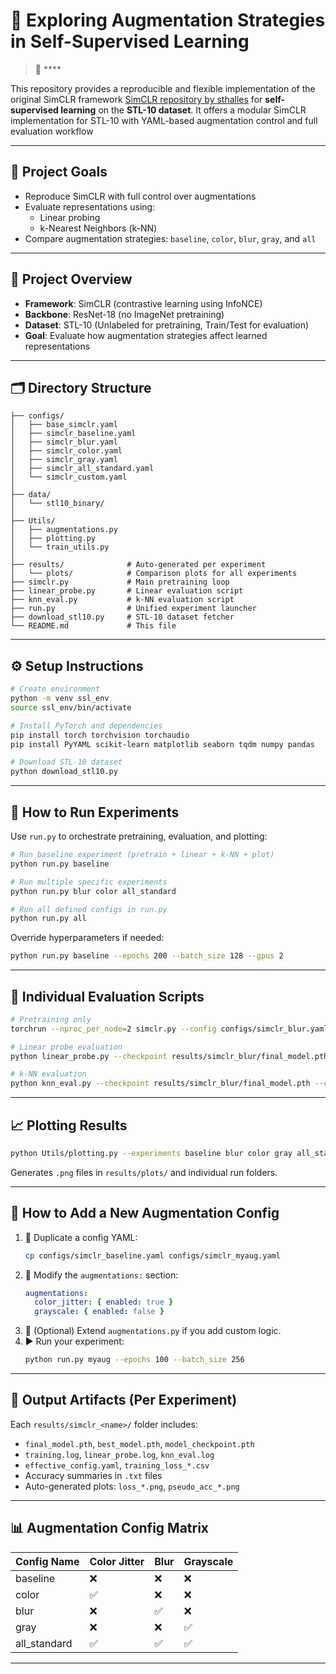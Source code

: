 # 🧠 Exploring Augmentation Strategies in Self-Supervised Learning

> 🔬 ****

This repository provides a reproducible and flexible implementation of the original SimCLR framework [SimCLR repository by sthalles](https://github.com/sthalles/SimCLR/tree/master) for **self-supervised learning** on the **STL-10 dataset**. It offers a modular SimCLR implementation for STL-10 with YAML-based augmentation control and full evaluation workflow


---

## 📌 Project Goals

- Reproduce SimCLR with full control over augmentations
- Evaluate representations using:
  - Linear probing
  - k-Nearest Neighbors (k-NN)
- Compare augmentation strategies: `baseline`, `color`, `blur`, `gray`, and `all`

---


## 📌 Project Overview

- **Framework**: SimCLR (contrastive learning using InfoNCE)
- **Backbone**: ResNet-18 (no ImageNet pretraining)
- **Dataset**: STL-10 (Unlabeled for pretraining, Train/Test for evaluation)
- **Goal**: Evaluate how augmentation strategies affect learned representations

---

## 🗂️ Directory Structure

```
├── configs/
│   ├── base_simclr.yaml
│   ├── simclr_baseline.yaml
│   ├── simclr_blur.yaml
│   ├── simclr_color.yaml
│   ├── simclr_gray.yaml
│   ├── simclr_all_standard.yaml
│   └── simclr_custom.yaml
│
├── data/
│   └── stl10_binary/
│
├── Utils/
│   ├── augmentations.py
│   ├── plotting.py
│   └── train_utils.py
│
├── results/              # Auto-generated per experiment
│   └── plots/            # Comparison plots for all experiments
├── simclr.py             # Main pretraining loop
├── linear_probe.py       # Linear evaluation script
├── knn_eval.py           # k-NN evaluation script
├── run.py                # Unified experiment launcher
├── download_stl10.py     # STL-10 dataset fetcher
└── README.md             # This file
```

---

## ⚙️ Setup Instructions

```bash
# Create environment
python -m venv ssl_env
source ssl_env/bin/activate

# Install PyTorch and dependencies
pip install torch torchvision torchaudio
pip install PyYAML scikit-learn matplotlib seaborn tqdm numpy pandas

# Download STL-10 dataset
python download_stl10.py
```

---

## 🚀 How to Run Experiments

Use `run.py` to orchestrate pretraining, evaluation, and plotting:

```bash
# Run baseline experiment (pretrain + linear + k-NN + plot)
python run.py baseline

# Run multiple specific experiments
python run.py blur color all_standard

# Run all defined configs in run.py
python run.py all
```

Override hyperparameters if needed:
```bash
python run.py baseline --epochs 200 --batch_size 128 --gpus 2
```

---

## 🔬 Individual Evaluation Scripts

```bash
# Pretraining only
torchrun --nproc_per_node=2 simclr.py --config configs/simclr_blur.yaml

# Linear probe evaluation
python linear_probe.py --checkpoint results/simclr_blur/final_model.pth --config configs/simclr_blur.yaml

# k-NN evaluation
python knn_eval.py --checkpoint results/simclr_blur/final_model.pth --config configs/simclr_blur.yaml
```

---

## 📈 Plotting Results

```bash
python Utils/plotting.py --experiments baseline blur color gray all_standard
```
Generates `.png` files in `results/plots/` and individual run folders.

---

## 🧩 How to Add a New Augmentation Config

1. 📄 Duplicate a config YAML:
   ```bash
   cp configs/simclr_baseline.yaml configs/simclr_myaug.yaml
   ```
2. 🧪 Modify the `augmentations:` section:
   ```yaml
   augmentations:
     color_jitter: { enabled: true }
     grayscale: { enabled: false }
   ```
3. 🔧 (Optional) Extend `augmentations.py` if you add custom logic.
4. ▶️ Run your experiment:
   ```bash
   python run.py myaug --epochs 100 --batch_size 256
   ```

---

## 📁 Output Artifacts (Per Experiment)

Each `results/simclr_<name>/` folder includes:
- `final_model.pth`, `best_model.pth`, `model_checkpoint.pth`
- `training.log`, `linear_probe.log`, `knn_eval.log`
- `effective_config.yaml`, `training_loss_*.csv`
- Accuracy summaries in `.txt` files
- Auto-generated plots: `loss_*.png`, `pseudo_acc_*.png`

---

## 📊 Augmentation Config Matrix

| Config Name    | Color Jitter | Blur | Grayscale |
| -------------- | ------------ | ---- | --------- |
| baseline       | ❌            | ❌    | ❌         |
| color          | ✅            | ❌    | ❌         |
| blur           | ❌            | ✅    | ❌         |
| gray           | ❌            | ❌    | ✅         |
| all_standard   | ✅            | ✅    | ✅         |


---


